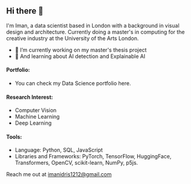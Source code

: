 ## Hi there 👋

I'm Iman, a data scientist based in London with a background in visual design and architecture. Currently doing a master's in computing for the creative industry at the University of the Arts London.


- 🔭 I’m currently working on my master's thesis project 
- 🌱 And learning about AI detection and Explainable AI 



#### Portfolio:
- You can check my Data Science portfolio here.
  
#### Research Interest:
- Computer Vision
- Machine Learning
- Deep Learning

#### Tools:
- Language: Python, SQL, JavaScript 
- Libraries and Frameworks: PyTorch, TensorFlow, HuggingFace, Transformers, OpenCV, scikit-learn, NumPy, p5js.

Reach me out at imanidris1212@gmail.com


<!-- 
geometric machine learning
Computer Graphics
AI Safety
semantic image understanding
interactive real-time image processing
human-computer-interaction
image/signal analysis
responsible AI
Explainable AI
Object detection
… -->


